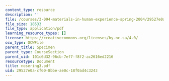 ```yaml
---
content_type: resource
description: ''
file: /courses/3-094-materials-in-human-experience-spring-2004/29527e0acf608bbeae0c18f0ad4c3243_nosering3.pdf
file_size: 18533
file_type: application/pdf
learning_resource_types: []
license: https://creativecommons.org/licenses/by-nc-sa/4.0/
ocw_type: OCWFile
parent_title: Specimen
parent_type: CourseSection
parent_uid: 101c6d32-96cb-7ef7-f8f2-ac2616ed2216
resourcetype: Document
title: nosering3.pdf
uid: 29527e0a-cf60-8bbe-ae0c-18f0ad4c3243
---
```

